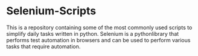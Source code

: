 # Selenium-Scripts
This is a repository containing some of the most commonly used scripts to simplify daily tasks written in python.
Selenium is a pythonlibrary that performs test automation in browsers and can be used to perform various tasks that require automation.
